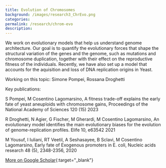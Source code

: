 ```yaml
---
title: Evolution of Chromosomes
background: /images/research3_ChrEvo.png
categories: 
permalink: /research/chrom-evo
description:
---
```


We work on evolutionary models that help us understand genome architecture. Our goal is to quantify the evolutionary forces that shape the structural variation of the genes and the genome, such as mutations and chromosome duplication, together with their effect on the reproductive fitness of the individuals. Recently, we have also set up a model that accounts for the aquisition and loss of DNA replication origins in Yeast.

Working on this topic: Simone Pompei, Rossana Droghetti

Key publications:

S Pompei, M Cosentino Lagomarsino, A fitness trade-off explains the early fate of yeast aneuploids with chromosome gains, Proceedings of the National Academy of Sciences 120 (15) 2023

R Droghetti, N Agier, G Fischer, M Gherardi, M Cosentino Lagomarsino, An evolutionary model identifies the main evolutionary biases for the evolution of genome-replication profiles. Elife 10, e63542 2021

M Yousuf, I Iuliani, RT Veetil, A Seshasayee, B Sclavi, M Cosentino Lagomarsino, Early fate of Exogenous promoters in E. coli, Nucleic acids research 48 (5), 2348-2356, 2020

[More on Google Scholar](https://scholar.google.com/citations?user=jJ0S7vUAAAAJ 'Google Scholar'){:target="_blank"}
